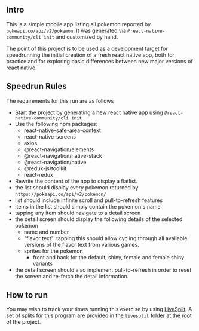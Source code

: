## Intro

This is a simple mobile app listing all pokemon reported by `pokeapi.co/api/v2/pokemon`.  It was generated via `@react-native-community/cli init` and customized by hand.

The point of this project is to be used as a development target for speedrunning the initial creation of a fresh react native app, both for practice and for exploring basic differences between new major versions of react native.

## Speedrun Rules

The requirements for this run are as follows

- Start the project by generating a new react native app using `@react-native-community/cli init`
- Use the following npm packages:
  - react-native-safe-area-context
  - react-native-screens
  - axios
  - @react-navigation/elements
  - @react-navigation/native-stack
  - @react-navigation/native
  - @redux-js/toolkit
  - react-redux
- Rewrite the content of the app to display a flatlist.
- the list should display every pokemon returned by `https://pokeapi.co/api/v2/pokemon/`
- list should include infinite scroll and pull-to-refresh features
- items in the list should simply contain the pokemon's name
- tapping any item should navigate to a detail screen
- the detail screen should display the following details of the selected pokemon
  - name and number
  - "flavor text".  tapping this should allow cycling through all available versions of the flavor text from various games.
  - sprites for the pokemon
    - front and back for the default, shiny, female and female shiny variants
- the detail screen should also implement pull-to-refresh in order to reset the screen and re-fetch the detail information.

## How to run

You may wish to track your times running this exercise by using [LiveSplit](https://livesplit.org).  A set of splits for this program are provided in the `livesplit` folder at the root of the project. 